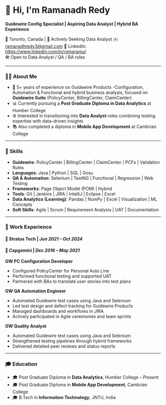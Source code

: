 # 👋 Hi, I'm Ramanadh Redy
**Guidewire Config Specialist | Aspiring Data Analyst | Hybrid BA Experience**

📍 Toronto, Canada | 💼 Actively Seeking Data Analyst
✉️ ramanadhredy3@gmail.com
🔗 LinkedIn: https://www.linkedin.com/in/ramaramu/  
🛠️ Open to Data Analyst / QA / BA roles

---

### 🧑‍💻 About Me

- 🎯 5+ years of experience on Guidewire Products -Configuration, Automation & Functional and hybrid business analysis, focused on **Guidewire Suite** (PolicyCenter, BillingCenter, ClaimCenter)
- 📊 Currently pursuing a **Post Graduate Diploma in Data Analytics** at Humber College
- ⚙️ Interested in transitioning into **Data Analyst** roles combining testing expertise with data-driven insights
- 📚 Also completed a diploma in **Mobile App Development** at Cambrian College

---

### 🚀 Skills

- **Guidewire**: PolicyCenter | BillingCenter | ClaimCenter | PCFs | Validation Rules
- **Languages**: Java | Python | SQL | Gosu  
- **QA & Automation**: Selenium | TestNG | Functional | Regression | Web Testing
- **Frameworks**: Page Object Model (POM) | Hybrid  
- **Tools**: Git | Jenkins | JIRA | IntelliJ | Eclipse | Excel  
- **Data Analytics (Learning)**: Pandas | NumPy | Excel | Visualization | ML Concepts  
- **Soft Skills**: Agile | Scrum | Requirement Analysis | UAT | Documentation

---

### 🧪 Work Experience

#### 📍 Stratus Tech | *Jun 2021 – Oct 2024*  
#### 📍 Capgemini | *Dec 2016 – May 2021*  

**GW PC Configuration Developer**  
- Configured PolicyCenter for Personal Auto Line  
- Performed functional testing and supported UAT  
- Partnered with BAs to translate user stories into test plans  

**GW QA Automation Engineer**  
- Automated Guidewire test cases using Java and Selenium
- Led test design and defect tracking for Guidewire Products
- Managed dashboards and workflows in JIRA  
- Actively participated in Agile ceremonies and team sprints
  
**GW Quality Analyst**  
- Automated Guidewire test cases using Java and Selenium
- Strengthened testing pipelines through hybrid frameworks  
- Delivered detailed peer reviews and status reports  

---

### 🎓 Education

- 🎓 Post Graduate Diploma in **Data Analytics**, Humber College – *Present*  
- 🎓 Post Graduate Diploma in **Mobile App Development**, Cambrian College  
- 🎓 B.Tech in **Information Technology**, JNTU, India  
